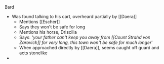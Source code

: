 Bard
- Was found talking to his cart, overheard partially by [[Daera]]
	- Mentions [[Escher]]
	- Says they won't be safe for long
	- Mentions his horse, Driscilla
	- Says: '*your father can't keep you away from [[Count Strahd von Zarovich]] for very long, this town won't be safe for much longer*'
	- When approached directly by [[Daera]], seems caught off guard and acts stonelike
- 